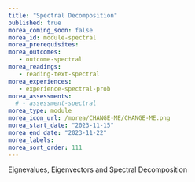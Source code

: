 ```yaml
---
title: "Spectral Decomposition"
published: true
morea_coming_soon: false
morea_id: module-spectral
morea_prerequisites:
morea_outcomes:
   - outcome-spectral
morea_readings:
   - reading-text-spectral
morea_experiences:
   - experience-spectral-prob
morea_assessments:
  # - assessment-spectral
morea_type: module
morea_icon_url: /morea/CHANGE-ME/CHANGE-ME.png
morea_start_date: "2023-11-15"
morea_end_date: "2023-11-22"
morea_labels:
morea_sort_order: 111
---
```


Eignevalues, Eigenvectors and Spectral Decomposition
